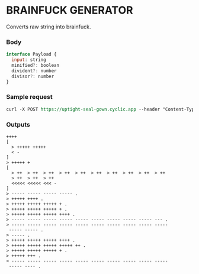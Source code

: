 # BRAINFUCK GENERATOR

Converts raw string into brainfuck.

### Body

```javascript
interface Payload {
  input: string
  minified?: boolean
  divident?: number
  divisor?: number
}
```

### Sample request

```rest
curl -X POST https://uptight-seal-gown.cyclic.app --header "Content-Type: application/json" --data "{ \"input\": \"Hello, World!\" }"
```

### Outputs

```text
++++
[
  > +++++ +++++
  < -
]
> +++++ +
[
  > ++  > ++  > ++  > ++  > ++  > ++  > ++  > ++  > ++  > ++
  > ++  > ++  > ++
  <<<<< <<<<< <<< -
]
> ----- ----- ----- ----- .
> +++++ ++++ .
> +++++ +++++ +++++ + .
> +++++ +++++ +++++ + .
> +++++ +++++ +++++ ++++ .
> ----- ----- ----- ----- ----- ----- ----- ----- ----- --- .
> ----- ----- ----- ----- ----- ----- ----- ----- ----- -----
 ----- ----- .
> ----- .
> +++++ +++++ +++++ ++++ .
> +++++ +++++ +++++ +++++ ++ .
> +++++ +++++ +++++ + .
> +++++ +++ .
> ----- ----- ----- ----- ----- ----- ----- ----- ----- -----
 ----- ---- .
```
